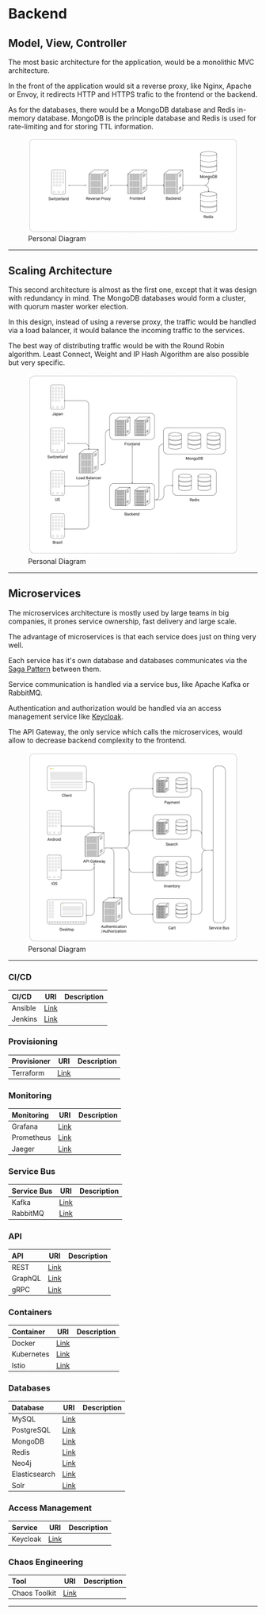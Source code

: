 # Backend

## Model, View, Controller

The most basic architecture for the application, would be a monolithic MVC architecture.

In the front of the application would sit a reverse proxy, like Nginx, Apache or Envoy, it redirects HTTP and HTTPS trafic to the frontend or the backend.

As for the databases, there would be a MongoDB database and Redis in-memory database. MongoDB is the principle database and Redis is used for rate-limiting and for storing TTL information.

<figure>
  <img src="../../images/MVC.png" alt="MVC architecture"/>
  <figcaption>Personal Diagram</figcaption>
</figure>

<hr/>

## Scaling Architecture

This second architecture is almost as the first one, except that it was design with redundancy in mind. The MongoDB databases would form a cluster, with quorum master worker election.

In this design, instead of using a reverse proxy, the traffic would be handled via a load balancer, it would balance the incoming traffic to the services.

The best way of distributing traffic would be with the Round Robin algorithm. Least Connect, Weight and IP Hash Algorithm are also possible but very specific.

<figure>
  <img src="../../images/ScallingInfrastructure.png" alt="scaling architecture"/>
  <figcaption>Personal Diagram</figcaption>
</figure>

<hr/>

## Microservices

The microservices architecture is mostly used by large teams in big companies, it prones service ownership, fast delivery and large scale.

The advantage of microservices is that each service does just on thing very well.

Each service has it's own database and databases communicates via the [Saga Pattern](https://www.youtube.com/watch?v=xDuwrtwYHu8&ab_channel=GOTOConferences) between them.

Service communication is handled via a service bus, like Apache Kafka or RabbitMQ.

Authentication and authorization would be handled via an access management service like [Keycloak](https://www.keycloak.org/).

The API Gateway, the only service which calls the microservices, would allow to decrease backend complexity to the frontend.

<figure>
  <img src="../../images/Microservices.png" alt="microservices architecture"/>
  <figcaption>Personal Diagram</figcaption>
</figure>

<hr/>

### CI/CD

| CI/CD   |                URI                | Description |
| :------ | :-------------------------------: | :---------- |
| Ansible | [Link](https://docs.ansible.com/) |             |
| Jenkins |  [Link](https://www.jenkins.io/)  |             |

### Provisioning

| Provisioner |                URI                | Description |
| :---------- | :-------------------------------: | :---------- |
| Terraform   | [Link](https://www.terraform.io/) |             |

### Monitoring

| Monitoring |                  URI                  | Description |
| :--------- | :-----------------------------------: | :---------- |
| Grafana    |     [Link](https://grafana.com/)      |             |
| Prometheus |    [Link](https://prometheus.io/)     |             |
| Jaeger     | [Link](https://www.jaegertracing.io/) |             |

### Service Bus

| Service Bus |                URI                | Description |
| :---------- | :-------------------------------: | :---------- |
| Kafka       | [Link](https://kafka.apache.org/) |             |
| RabbitMQ    | [Link](https://www.rabbitmq.com/) |             |

### API

| API     |                                  URI                                  | Description |
| :------ | :-------------------------------------------------------------------: | :---------- |
| REST    | [Link](https://en.wikipedia.org/wiki/Representational_state_transfer) |             |
| GraphQL |                     [Link](https://graphql.org/)                      |             |
| gRPC    |                       [Link](https://grpc.io/)                        |             |

### Containers

| Container  |               URI               | Description |
| :--------- | :-----------------------------: | :---------- |
| Docker     | [Link](https://www.docker.com/) |             |
| Kubernetes | [Link](https://kubernetes.io/)  |             |
| Istio      |    [Link](https://istio.io/)    |             |

### Databases

| Database      |                    URI                     | Description |
| :------------ | :----------------------------------------: | :---------- |
| MySQL         |       [Link](https://www.mysql.com/)       |             |
| PostgreSQL    |    [Link](https://www.postgresql.org/)     |             |
| MongoDB       |     [Link](https://www.mongodb.com/2)      |             |
| Redis         |         [Link](https://redis.io/)          |             |
| Neo4j         |         [Link](https://neo4j.com/)         |             |
| Elasticsearch |      [Link](https://www.elastic.co/)       |             |
| Solr          | [Link](https://solr.apache.org/index.html) |             |

### Access Management

| Service  |                URI                | Description |
| :------- | :-------------------------------: | :---------- |
| Keycloak | [Link](https://www.keycloak.org/) |             |

### Chaos Engineering

| Tool          |                URI                | Description |
| :------------ | :-------------------------------: | :---------- |
| Chaos Toolkit | [Link](https://chaostoolkit.org/) |             |

<hr/>
